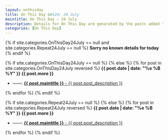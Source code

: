 ```yaml
---
layout: onthisday
title: On This Day &#124; 24 July
maintitle: On This Day — 24 July
description: Details for On This Day are genarated by the posts added to the website so the content is subject to changes/updates over time.
categories: [On This Day]
---
```


{% if site.categories.OnThisDay24July == null and site.categories.Repeat24July == null %}
<strong>Sorry no known details for today</strong>
{% endif %}

{% if site.categories.OnThisDay24July == null %}
{% else %}
{% for post in site.categories.OnThisDay24July reversed %}
<strong>{{ post.date | date: "%e %B %Y" }} {{ post.more }}</strong>
<ul>
<li> ——: <a href="{{ post.url }}"><strong>{{ post.maintitle }}</strong> - {{ post.post_description }}</a></li>
</ul>
{% endfor %}
{% endif %}

{% if site.categories.Repeat24July == null %}
{% else %}
{% for post in site.categories.Repeat24July reversed %}
<strong>{{ post.date | date: "%e %B %Y" }} {{ post.more }}</strong>
<ul>
<li> ——: <a href="{{ post.url }}"><strong>{{ post.maintitle }}</strong> - {{ post.post_description }}</a></li>
</ul>
{% endfor %}
{% endif %}
